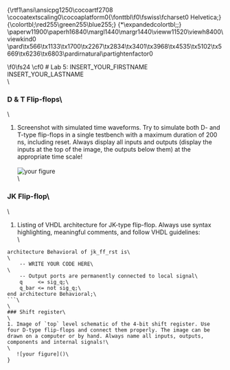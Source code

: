 {\rtf1\ansi\ansicpg1250\cocoartf2708
\cocoatextscaling0\cocoaplatform0{\fonttbl\f0\fswiss\fcharset0 Helvetica;}
{\colortbl;\red255\green255\blue255;}
{\*\expandedcolortbl;;}
\paperw11900\paperh16840\margl1440\margr1440\vieww11520\viewh8400\viewkind0
\pard\tx566\tx1133\tx1700\tx2267\tx2834\tx3401\tx3968\tx4535\tx5102\tx5669\tx6236\tx6803\pardirnatural\partightenfactor0

\f0\fs24 \cf0 # Lab 5: INSERT_YOUR_FIRSTNAME INSERT_YOUR_LASTNAME\
\
### D & T Flip-flops\
\
1. Screenshot with simulated time waveforms. Try to simulate both D- and T-type flip-flops in a single testbench with a maximum duration of 200 ns, including reset. Always display all inputs and outputs (display the inputs at the top of the image, the outputs below them) at the appropriate time scale!\
\
   ![your figure]()\
\
### JK Flip-flop\
\
1. Listing of VHDL architecture for JK-type flip-flop. Always use syntax highlighting, meaningful comments, and follow VHDL guidelines:\
\
```vhdl\
architecture Behavioral of jk_ff_rst is\
\
    -- WRITE YOUR CODE HERE\
\
    -- Output ports are permanently connected to local signal\
    q     <= sig_q;\
    q_bar <= not sig_q;\
end architecture Behavioral;\
```\
\
### Shift register\
\
1. Image of `top` level schematic of the 4-bit shift register. Use four D-type flip-flops and connect them properly. The image can be drawn on a computer or by hand. Always name all inputs, outputs, components and internal signals!\
\
   ![your figure]()\
}
